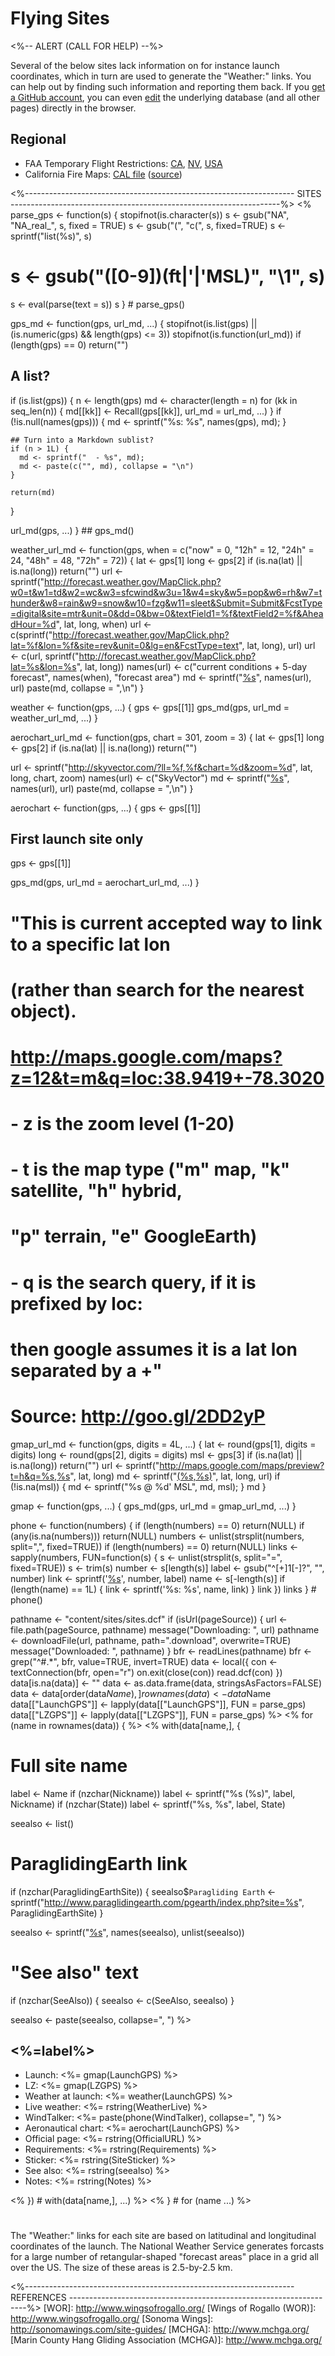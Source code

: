 # Flying Sites

<%-- ALERT (CALL FOR HELP) --%>
<div class="alert alert-warning" role="alert">
Several of the below sites lack information on for instance launch
coordinates, which in turn are used to generate the "Weather:" links.
You can help out by finding such information and reporting them back.
If you <a class="alert-link" id="edit"
href="https://github.com/join">get a GitHub account</a>, you can even
<span style="white-space: nowrap;"><a class="alert-link" id="edit"
href="https://github.com/BHGC/website/tree/master/content/sites/sites.dcf">edit</a>
<span class="glyphicon glyphicon-edit"></span></span> 
the underlying database (and all other pages) directly in the browser.
</div>


## Regional

* FAA Temporary Flight Restrictions:
  [CA](http://tfr.faa.gov/tfr_map/states.jsp?select2=CA),
  [NV](http://tfr.faa.gov/tfr_map/states.jsp?select2=NV),
  [USA](http://tfr.faa.gov/tfr_map_ims/html/index.html)
* California Fire Maps:
  [CAL file](https://www.google.com/maps/d/u/0/viewer?mid=zp8nK_5H0MFQ.kzTmU5XK-qJQ)
  ([source](http://www.fire.ca.gov/general/firemaps.php))


<%-------------------------------------------------------------------
 SITES
 -------------------------------------------------------------------%>
<%
parse_gps <- function(s) {
  stopifnot(is.character(s))
  s <- gsub("NA", "NA_real_", s, fixed = TRUE)
  s <- gsub("(", "c(", s, fixed=TRUE)
  s <- sprintf("list(%s)", s)
#  s <- gsub("([0-9])(ft|'|'MSL)", "\\1", s)
  s <- eval(parse(text = s))
  s
} # parse_gps()

gps_md <- function(gps, url_md, ...) {
  stopifnot(is.list(gps) || (is.numeric(gps) && length(gps) <= 3))
  stopifnot(is.function(url_md))
  if (length(gps) == 0) return("")

  ## A list?
  if (is.list(gps)) {
    n <- length(gps)
    md <- character(length = n)
    for (kk in seq_len(n)) {
	  md[[kk]] <- Recall(gps[[kk]], url_md = url_md, ...)
    }
	if (!is.null(names(gps))) {
      md <- sprintf("%s: %s", names(gps), md);
	}
	  
	## Turn into a Markdown sublist?
    if (n > 1L) {
      md <- sprintf("  - %s", md);
      md <- paste(c("", md), collapse = "\n")
    }
	  
    return(md)
  }

  url_md(gps, ...)
} ## gps_md()

  
weather_url_md <- function(gps, when = c("now" = 0, "12h" = 12, "24h" = 24, "48h" = 48, "72h" = 72)) {
  lat <- gps[1]
  long <- gps[2]
  if (is.na(lat) || is.na(long)) return("")
  url <- sprintf("http://forecast.weather.gov/MapClick.php?w0=t&w1=td&w2=wc&w3=sfcwind&w3u=1&w4=sky&w5=pop&w6=rh&w7=thunder&w8=rain&w9=snow&w10=fzg&w11=sleet&Submit=Submit&FcstType=digital&site=mtr&unit=0&dd=0&bw=0&textField1=%f&textField2=%f&AheadHour=%d", lat, long, when)
  url <- c(sprintf("http://forecast.weather.gov/MapClick.php?lat=%f&lon=%f&site=rev&unit=0&lg=en&FcstType=text", lat, long), url)
  url <- c(url, sprintf("http://forecast.weather.gov/MapClick.php?lat=%s&lon=%s", lat, long))
  names(url) <- c("current conditions + 5-day forecast", names(when), "forecast area")
  md <- sprintf("[%s](%s)", names(url), url)
  paste(md, collapse = ",\n")
}

weather <- function(gps, ...) {
  gps <- gps[[1]]
  gps_md(gps, url_md = weather_url_md, ...)
}


aerochart_url_md <- function(gps, chart = 301, zoom = 3) {
  lat <- gps[1]
  long <- gps[2]
  if (is.na(lat) || is.na(long)) return("")
  
  url <- sprintf("http://skyvector.com/?ll=%f,%f&chart=%d&zoom=%d",
                 lat, long, chart, zoom)
  names(url) <- c("SkyVector")
  md <- sprintf("[%s](%s)", names(url), url)
  paste(md, collapse = ",\n")
}
  
aerochart <- function(gps, ...) {
  gps <- gps[[1]]

  ## First launch site only
  gps <- gps[[1]]

  gps_md(gps, url_md = aerochart_url_md, ...)
}


# "This is current accepted way to link to a specific lat lon
#  (rather than search for the nearest object).
#  http://maps.google.com/maps?z=12&t=m&q=loc:38.9419+-78.3020
#  - z is the zoom level (1-20)
#  - t is the map type ("m" map, "k" satellite, "h" hybrid,
#      "p" terrain, "e" GoogleEarth)
#  - q is the search query, if it is prefixed by loc:
#      then google assumes it is a lat lon separated by a +"
#  Source: http://goo.gl/2DD2yP
gmap_url_md <- function(gps, digits = 4L, ...) {
  lat <- round(gps[1], digits = digits)
  long <- round(gps[2], digits = digits)
  msl <- gps[3]
  if (is.na(lat) || is.na(long)) return("")
  url <- sprintf("http://maps.google.com/maps/preview?t=h&q=%s,%s", lat, long)
  md <- sprintf("[(%s,%s)](%s)", lat, long, url)
  if (!is.na(msl)) {
    md <- sprintf("%s @ %d' MSL", md, msl);
  }
  md
}

gmap <- function(gps, ...) {
  gps_md(gps, url_md = gmap_url_md, ...)
}

phone <- function(numbers) {
  if (length(numbers) == 0) return(NULL)
  if (any(is.na(numbers))) return(NULL)
  numbers <- unlist(strsplit(numbers, split=",", fixed=TRUE))
  if (length(numbers) == 0) return(NULL)
  links <- sapply(numbers, FUN=function(s) {
    s <- unlist(strsplit(s, split="=", fixed=TRUE))
	s <- trim(s)
    number <- s[length(s)]
	label <- gsub("^[+]1[-]?", "", number)
    link <- sprintf('<a href="tel:%s">%s</a>', number, label)
    name <- s[-length(s)]
    if (length(name) == 1L) {
	  link <- sprintf('%s: %s', name, link)
	}
	link
  })
  links
} # phone()

pathname <- "content/sites/sites.dcf"
if (isUrl(pageSource)) {
  url <- file.path(pageSource, pathname)
  message("Downloading: ", url)
  pathname <- downloadFile(url, pathname, path=".download", overwrite=TRUE)
  message("Downloaded: ", pathname)
}
bfr <- readLines(pathname)
bfr <- grep("^#.*", bfr, value=TRUE, invert=TRUE)
data <- local({
  con <- textConnection(bfr, open="r")
  on.exit(close(con))
  read.dcf(con)
})
data[is.na(data)] <- ""
data <- as.data.frame(data, stringsAsFactors=FALSE)
data <- data[order(data$Name),]
rownames(data) <- data$Name
data[["LaunchGPS"]] <- lapply(data[["LaunchGPS"]], FUN = parse_gps)
data[["LZGPS"]] <- lapply(data[["LZGPS"]], FUN = parse_gps)
%>
<% for (name in rownames(data)) { %>
<% with(data[name,], {

  # Full site name
  label <- Name
  if (nzchar(Nickname)) label <- sprintf("%s (%s)", label, Nickname)
  if (nzchar(State)) label <- sprintf("%s, %s", label, State)

  seealso <- list()

  # ParaglidingEarth link
  if (nzchar(ParaglidingEarthSite)) {
    seealso$`Paragliding Earth` <- sprintf("http://www.paraglidingearth.com/pgearth/index.php?site=%s", ParaglidingEarthSite)
  }

  seealso <- sprintf("[%s](%s)", names(seealso), unlist(seealso))
  
  # "See also" text
  if (nzchar(SeeAlso)) {
    seealso <- c(SeeAlso, seealso)
  }
  
  seealso <- paste(seealso, collapse=", ")
%>
## <%=label%>

* Launch: <%= gmap(LaunchGPS) %>
* LZ: <%= gmap(LZGPS) %>
* Weather at launch: <%= weather(LaunchGPS) %>
* Live weather: <%= rstring(WeatherLive) %>
* WindTalker: <%= paste(phone(WindTalker), collapse=", ") %>
* Aeronautical chart: <%= aerochart(LaunchGPS) %>
* Official page: <%= rstring(OfficialURL) %>
* Requirements: <%= rstring(Requirements) %>
* Sticker: <%= rstring(SiteSticker) %>
* See also: <%= rstring(seealso) %>
* Notes: <%= rstring(Notes) %>

<% }) # with(data[name,], ...) %>
<% } # for (name ...) %>


<div class="alert alert-info" role="alert" style="margin-top: 5ex;">
The "Weather:" links for each site are based on latitudinal and
longitudinal coordinates of the launch.
The National Weather Service generates forcasts for a large number of
retangular-shaped "forecast areas" place in a grid all over the US.
The size of these areas is 2.5-by-2.5 km.
</div>


<%-------------------------------------------------------------------
 REFERENCES
 -------------------------------------------------------------------%>
[WOR]: http://www.wingsofrogallo.org/
[Wings of Rogallo (WOR)]: http://www.wingsofrogallo.org/
[Sonoma Wings]: http://sonomawings.com/site-guides/
[MCHGA]: http://www.mchga.org/
[Marin County Hang Gliding Association (MCHGA)]: http://www.mchga.org/
